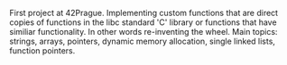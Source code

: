 First project at 42Prague. Implementing custom functions that are direct copies of functions in the libc standard 'C' library or functions that have similiar functionality.
In other words re-inventing the wheel. Main topics: strings, arrays, pointers, dynamic memory allocation, single linked lists, function pointers.
